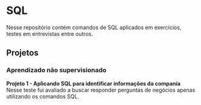 # SQL

Nesse repositório contém comandos de SQL aplicados em exercícios, testes em entrevistas entre outros.

## Projetos

### Aprendizado não supervisionado

**Projeto 1 - Aplicando SQL para identificar informações da compania**<br>
Nesse teste fui avaliado a buscar responder perguntas de negócios apenas utilizando os comandos SQL.
